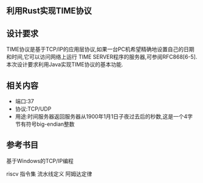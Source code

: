 ## 利用Rust实现TIME协议
## 设计要求
TIME协议是基于TCP/IP的应用层协议,如果一台PC机希望精确地设置自己的日期和时间,它可以访问网络上运行 TIME SERVER程序的服务器,可参阅RFC868[6-5].
本次设计要求利用Java实现TIME协议的基本功能.
## 相关内容
* 端口:37
* 协议:TCP/UDP
* 用途:时间服务器返回服务器从1900年1月1日子夜过去后的秒数,这是一个4字节有符号big-endian整数
## 参考书目
基于Windows的TCP/IP编程

riscv 指令集
流水线定义
阿姆达定律